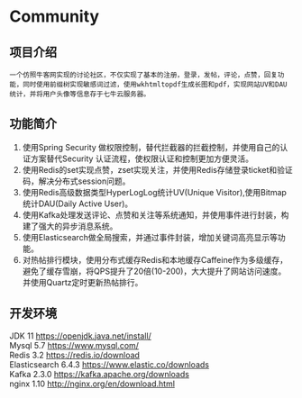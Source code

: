 # Community
## 项目介绍
    一个仿照牛客网实现的讨论社区，不仅实现了基本的注册，登录，发帖，评论，点赞，回复功能，同时使用前缀树实现敏感词过滤，使用wkhtmltopdf生成长图和pdf，实现网站UV和DAU统计，并将用户头像等信息存于七牛云服务器。


## 功能简介
1. 使用Spring Security 做权限控制，替代拦截器的拦截控制，并使用自己的认证方案替代Security 认证流程，使权限认证和控制更加方便灵活。<br>
2. 使用Redis的set实现点赞，zset实现关注，并使用Redis存储登录ticket和验证码，解决分布式session问题。<br>
3. 使用Redis高级数据类型HyperLogLog统计UV(Unique Visitor),使用Bitmap统计DAU(Daily Active User)。<br>
4. 使用Kafka处理发送评论、点赞和关注等系统通知，并使用事件进行封装，构建了强大的异步消息系统。<br>
5. 使用Elasticsearch做全局搜索，并通过事件封装，增加关键词高亮显示等功能。<br>
6. 对热帖排行模块，使用分布式缓存Redis和本地缓存Caffeine作为多级缓存，避免了缓存雪崩，将QPS提升了20倍(10-200)，大大提升了网站访问速度。并使用Quartz定时更新热帖排行。<br>

## 开发环境
JDK	11	https://openjdk.java.net/install/ <br>
Mysql	5.7	https://www.mysql.com/ <br>
Redis	3.2	https://redis.io/download <br>
Elasticsearch	6.4.3	https://www.elastic.co/downloads <br>
Kafka	2.3.0	https://kafka.apache.org/downloads <br>
nginx	1.10	http://nginx.org/en/download.html <br>


